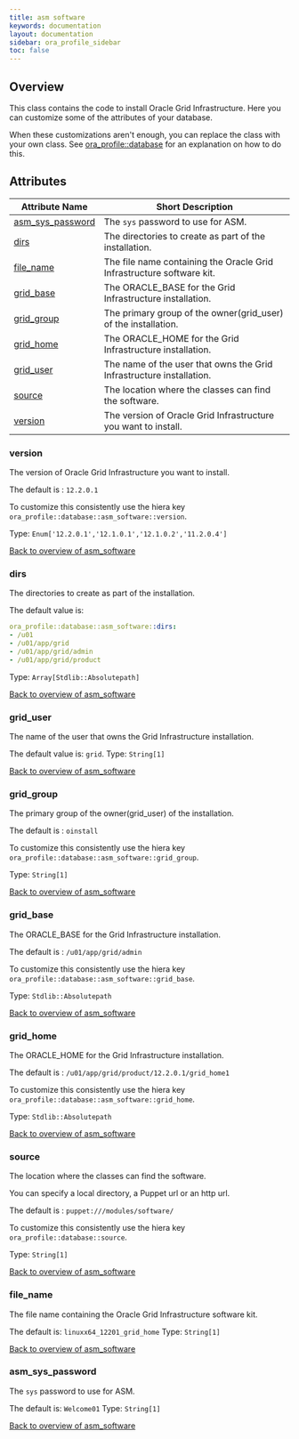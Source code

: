 ```yaml
---
title: asm software
keywords: documentation
layout: documentation
sidebar: ora_profile_sidebar
toc: false
---
```

## Overview

This class contains the code to install Oracle Grid Infrastructure.
Here you can customize some of the attributes of your database.

When these customizations aren't enough, you can replace the class with your own class. See [ora_profile::database](./database.html) for an explanation on how to do this.




## Attributes



Attribute Name                                     | Short Description                                                     |
-------------------------------------------------- | --------------------------------------------------------------------- |
[asm_sys_password](#asm_software_asm_sys_password) | The `sys` password to use for ASM.                                    |
[dirs](#asm_software_dirs)                         | The directories to create as part of the installation.                |
[file_name](#asm_software_file_name)               | The file name containing the Oracle Grid Infrastructure software kit. |
[grid_base](#asm_software_grid_base)               | The ORACLE_BASE for the Grid Infrastructure installation.             |
[grid_group](#asm_software_grid_group)             | The primary group of the owner(grid_user) of the installation.        |
[grid_home](#asm_software_grid_home)               | The ORACLE_HOME for the Grid Infrastructure installation.             |
[grid_user](#asm_software_grid_user)               | The name of the user that owns the Grid Infrastructure installation.  |
[source](#asm_software_source)                     | The location where the classes can find the software.                 |
[version](#asm_software_version)                   | The version of Oracle Grid Infrastructure you want to install.        |




### version<a name='asm_software_version'>

The version of Oracle Grid Infrastructure you want to install.

The default is : `12.2.0.1`

To customize this consistently use the hiera key `ora_profile::database::asm_software::version`.

Type: `Enum['12.2.0.1','12.1.0.1','12.1.0.2','11.2.0.4']`


[Back to overview of asm_software](#attributes)

### dirs<a name='asm_software_dirs'>

The directories to create as part of the installation.

The default value is:

```yaml
ora_profile::database::asm_software::dirs:
- /u01
- /u01/app/grid
- /u01/app/grid/admin
- /u01/app/grid/product

```
Type: `Array[Stdlib::Absolutepath]`


[Back to overview of asm_software](#attributes)

### grid_user<a name='asm_software_grid_user'>

The name of the user that owns the Grid Infrastructure installation.

The default value is: `grid`.
Type: `String[1]`


[Back to overview of asm_software](#attributes)

### grid_group<a name='asm_software_grid_group'>

The primary group of the owner(grid_user) of the installation.

The default is : `oinstall`

To customize this consistently use the hiera key `ora_profile::database::asm_software::grid_group`.

Type: `String[1]`


[Back to overview of asm_software](#attributes)

### grid_base<a name='asm_software_grid_base'>

The ORACLE_BASE for the Grid Infrastructure installation.

The default is : `/u01/app/grid/admin`

To customize this consistently use the hiera key `ora_profile::database::asm_software::grid_base`.

Type: `Stdlib::Absolutepath`


[Back to overview of asm_software](#attributes)

### grid_home<a name='asm_software_grid_home'>

The ORACLE_HOME for the Grid Infrastructure installation.

The default is : `/u01/app/grid/product/12.2.0.1/grid_home1`

To customize this consistently use the hiera key `ora_profile::database::asm_software::grid_home`.

Type: `Stdlib::Absolutepath`


[Back to overview of asm_software](#attributes)

### source<a name='asm_software_source'>

The location where the classes can find the software. 

You can specify a local directory, a Puppet url or an http url.

The default is : `puppet:///modules/software/`

To customize this consistently use the hiera key `ora_profile::database::source`.

Type: `String[1]`


[Back to overview of asm_software](#attributes)

### file_name<a name='asm_software_file_name'>

The file name containing the Oracle Grid Infrastructure software kit.

The default is: `linuxx64_12201_grid_home`
Type: `String[1]`


[Back to overview of asm_software](#attributes)

### asm_sys_password<a name='asm_software_asm_sys_password'>

The `sys` password to use for ASM.

The default is: `Welcome01`
Type: `String[1]`


[Back to overview of asm_software](#attributes)
